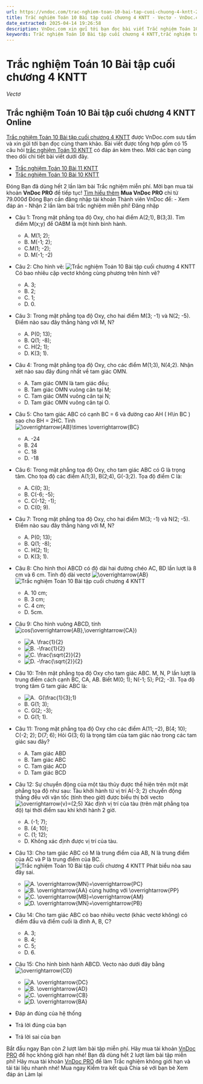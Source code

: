```yaml
---
url: https://vndoc.com/trac-nghiem-toan-10-bai-tap-cuoi-chuong-4-kntt-288413
title: Trắc nghiệm Toán 10 Bài tập cuối chương 4 KNTT - Vectơ - VnDoc.com
date_extracted: 2025-04-14 19:26:58
description: VnDoc.com xin gửi tới bạn đọc bài viết Trắc nghiệm Toán 10 Bài tập cuối chương 4 KNTT. Mời các bạn cùng tham khảo chi tiết.
keywords: Trắc nghiệm Toán 10 Bài tập cuối chương 4 KNTT,trắc nghiệm toán 10,trắc nghiệm toán 10 KNTT,toán 10,toán lớp 10,toán 10 KNTT,bài tập cuối chương 4
---
```


# Trắc nghiệm Toán 10 Bài tập cuối chương 4 KNTT
 _Vectơ_
## Trắc nghiệm Toán 10 Bài tập cuối chương 4 KNTT Online
[Trắc nghiệm Toán 10 Bài tập cuối chương 4 KNTT](<https://vndoc.com/trac-nghiem-toan-10-bai-tap-cuoi-chuong-4-kntt-288413>) được VnDoc.com sưu tầm và xin gửi tới bạn đọc cùng tham khảo. Bài viết được tổng hợp gồm có 15 câu hỏi [trắc nghiệm Toán 10 KNTT](<https://vndoc.com/test-mon-toan-lop10>) có đáp án kèm theo. Mời các bạn cùng theo dõi chi tiết bài viết dưới đây.
  * [Trắc nghiệm Toán 10 Bài 11 KNTT](<https://vndoc.com/trac-nghiem-toan-10-bai-11-kntt-288412>)
  * [Trắc nghiệm Toán 10 Bài 10 KNTT](<https://vndoc.com/trac-nghiem-toan-10-bai-10-kntt-288408>)

Đóng
Bạn đã dùng hết 2 lần làm bài Trắc nghiệm miễn phí. Mời bạn mua tài khoản **VnDoc PRO** để tiếp tục\! [Tìm hiểu thêm](</pro>)
**Mua VnDoc PRO** chỉ từ 79.000đ
Đóng
Bạn cần đăng nhập tài khoản Thành viên VnDoc để:
\- Xem đáp án
\- Nhận 2 lần làm bài trắc nghiệm miễn phí\!
Đăng nhập 
  * Câu 1:
Trong mặt phẳng tọa độ Oxy, cho hai điểm A\(2;1\), B\(3;3\). Tìm điểm M\(x;y\) để OABM là một hình bình hành.
    * A. M\(1; 2\);
    * B. M\(-1; 2\);
    * C.M\(1; -2\);
    * D. M\(-1; -2\)
  * Câu 2:
Cho hình vẽ:
![Trắc nghiệm Toán 10 Bài tập cuối chương 4 KNTT](https://i.vdoc.vn/data/image/2023/02/07/trac-nghiem-toan-10-bai-tap-cuoi-chuong-4-kntt-1.jpg)
Có bao nhiêu cặp vectơ không cùng phương trên hình vẽ?
    * A. 3;
    * B. 2;
    * C. 1;
    * D. 0.
  * Câu 3:
Trong mặt phẳng tọa độ Oxy, cho hai điểm M\(3; -1\) và N\(2; -5\). Điểm nào sau đây thẳng hàng với M, N?
    * A. P\(0; 13\);
    * B. Q\(1; -8\);
    * C. H\(2; 1\);
    * D. K\(3; 1\).
  * Câu 4:
Trong mặt phẳng tọa độ Oxy, cho các điểm M\(1;3\), N\(4;2\). Nhận xét nào sau đây đúng nhất về tam giác OMN.
    * A. Tam giác OMN là tam giác đều;
    * B. Tam giác OMN vuông cân tại M;
    * C. Tam giác OMN vuông cân tại N;
    * D. Tam giác OMN vuông cân tại O.
  * Câu 5:
Cho tam giác ABC có cạnh BC = 6 và đường cao AH \( H\in BC \) sao cho BH = 2HC. Tính ![\\overrightarrow{AB}\\times \\overrightarrow{BC}](https://tex.vdoc.vn?tex=%5Coverrightarrow%7BAB%7D%5Ctimes%20%5Coverrightarrow%7BBC%7D)
    * A. -24
    * B. 24
    * C. 18
    * D. -18
  * Câu 6:
Trong mặt phẳng tọa độ Oxy, cho tam giác ABC có G là trọng tâm. Cho tọa độ các điểm A\(1;3\), B\(2;4\), G\(-3;2\). Tọa độ điểm C là:
    * A. C\(0; 3\);
    * B. C\(-6; -5\);
    * C. C\(-12; -1\);
    * D. C\(0; 9\).
  * Câu 7:
Trong mặt phẳng tọa độ Oxy, cho hai điểm M\(3; -1\) và N\(2; -5\). Điểm nào sau đây thẳng hàng với M, N?
    * A. P\(0; 13\);
    * B. Q\(1; -8\);
    * C. H\(2; 1\);
    * D. K\(3; 1\).
  * Câu 8:
Cho hình thoi ABCD có độ dài hai đường chéo AC, BD lần lượt là 8 cm và 6 cm. Tính độ dài vectơ ![\\overrightarrow{AB}](https://tex.vdoc.vn?tex=%5Coverrightarrow%7BAB%7D)
![Trắc nghiệm Toán 10 Bài tập cuối chương 4 KNTT](https://i.vdoc.vn/data/image/2023/02/07/trac-nghiem-toan-10-bai-tap-cuoi-chuong-4-kntt-2.jpg)
    * A. 10 cm;
    * B. 3 cm;
    * C. 4 cm;
    * D. 5cm.
  * Câu 9:
Cho hình vuông ABCD, tính ![cos\(\\overrightarrow{AB},\\overrightarrow{CA}\)](https://tex.vdoc.vn?tex=cos\(%5Coverrightarrow%7BAB%7D%2C%5Coverrightarrow%7BCA%7D\))
    * ![A. \\frac{1}{2}](https://tex.vdoc.vn?tex=A.%20%5Cfrac%7B1%7D%7B2%7D)
    * ![B. -\\frac{1}{2}](https://tex.vdoc.vn?tex=B.%20-%5Cfrac%7B1%7D%7B2%7D)
    * ![C. \\frac{\\sqrt{2}}{2}](https://tex.vdoc.vn?tex=C.%20%5Cfrac%7B%5Csqrt%7B2%7D%7D%7B2%7D)
    * ![D. -\\frac{\\sqrt{2}}{2}](https://tex.vdoc.vn?tex=D.%20-%5Cfrac%7B%5Csqrt%7B2%7D%7D%7B2%7D)
  * Câu 10:
Trên mặt phẳng tọa độ Oxy cho tam giác ABC. M, N, P lần lượt là trung điểm cách cạnh BC, CA, AB. Biết M\(0; 1\); N\(-1; 5\); P\(2; -3\). Tọa độ trọng tâm G tam giác ABC là:
    * ![A.  G\(\\frac{1}{3};1\)](https://tex.vdoc.vn?tex=A.%C2%A0%20G\(%5Cfrac%7B1%7D%7B3%7D%3B1\))
    * B. G\(1; 3\);
    * C. G\(2; -3\);
    * D. G\(1; 1\).
  * Câu 11:
Trong mặt phẳng tọa độ Oxy cho các điểm A\(11; –2\), B\(4; 10\); C\(-2; 2\); D\(7; 6\); Hỏi G\(3; 6\) là trọng tâm của tam giác nào trong các tam giác sau đây?
    * A. Tam giác ABD
    * B. Tam giác ABC
    * C. Tam giác ACD
    * D. Tam giác BCD
  * Câu 12:
Sự chuyển động của một tàu thủy được thể hiện trên một mặt phẳng tọa độ như sau: Tàu khởi hành từ vị trí A\(-3; 2\) chuyển động thẳng đều với vận tốc \(tính theo giờ\) được biểu thị bởi vecto ![\\overrightarrow{v}=\(2;5\)](https://tex.vdoc.vn?tex=%5Coverrightarrow%7Bv%7D%3D\(2%3B5\)) Xác định vị trí của tàu \(trên mặt phẳng tọa độ\) tại thời điểm sau khi khởi hành 2 giờ.
    * A. \(-1; 7\);
    * B. \(4; 10\);
    * C. \(1; 12\);
    * D. Không xác định được vị trí của tàu.
  * Câu 13:
Cho tam giác ABC có M là trung điểm của AB, N là trung điểm của AC và P là trung điểm của BC.
![Trắc nghiệm Toán 10 Bài tập cuối chương 4 KNTT](https://i.vdoc.vn/data/image/2023/02/07/trac-nghiem-toan-10-bai-tap-cuoi-chuong-4-kntt-3.jpg)
Phát biểu nòa sau đây sai.
    * ![A. \\overrightarrow{MN}=\\overrightarrow{PC}](https://tex.vdoc.vn?tex=A.%20%5Coverrightarrow%7BMN%7D%3D%5Coverrightarrow%7BPC%7D)
    * ![B. \\overrightarrow{AA} cùng hướng với \\overrightarrow{PP}](https://tex.vdoc.vn?tex=B.%20%5Coverrightarrow%7BAA%7D%20c%C3%B9ng%20h%C6%B0%E1%BB%9Bng%20v%E1%BB%9Bi%20%5Coverrightarrow%7BPP%7D)
    * ![C. \\overrightarrow{MB}=\\overrightarrow{AM}](https://tex.vdoc.vn?tex=C.%20%5Coverrightarrow%7BMB%7D%3D%5Coverrightarrow%7BAM%7D)
    * ![D. \\overrightarrow{MN}=\\overrightarrow{PB}](https://tex.vdoc.vn?tex=D.%20%5Coverrightarrow%7BMN%7D%3D%5Coverrightarrow%7BPB%7D)
  * Câu 14:
Cho tam giác ABC có bao nhiêu vectơ \(khác vectơ không\) có điểm đầu và điểm cuối là đỉnh A, B, C?
    * A. 3;
    * B. 4;
    * C. 5;
    * D. 6.
  * Câu 15:
Cho hình bình hành ABCD. Vecto nào dưới đây bằng ![\\overrightarrow{CD}](https://tex.vdoc.vn?tex=%5Coverrightarrow%7BCD%7D)
    * ![A. \\overrightarrow{DC}](https://tex.vdoc.vn?tex=A.%20%5Coverrightarrow%7BDC%7D)
    * ![B. \\overrightarrow{AD}](https://tex.vdoc.vn?tex=B.%20%5Coverrightarrow%7BAD%7D)
    * ![C. \\overrightarrow{CB}](https://tex.vdoc.vn?tex=C.%20%5Coverrightarrow%7BCB%7D)
    * ![D. \\overrightarrow{BA}](https://tex.vdoc.vn?tex=D.%20%5Coverrightarrow%7BBA%7D)

  * Đáp án đúng của hệ thống
  * Trả lời đúng của bạn
  * Trả lời sai của bạn

Bắt đầu ngay
Bạn còn _2_ lượt làm bài tập miễn phí. Hãy mua tài khoản [VnDoc PRO](</pro>) để học không giới hạn nhé\!  Bạn đã dùng hết 2 lượt làm bài tập miễn phí\! Hãy mua tài khoản [VnDoc PRO](</pro>) để làm Trắc nghiệm không giới hạn và tải tài liệu nhanh nhé\!  Mua ngay
Kiểm tra kết quả Chia sẻ với bạn bè Xem đáp án Làm lại
